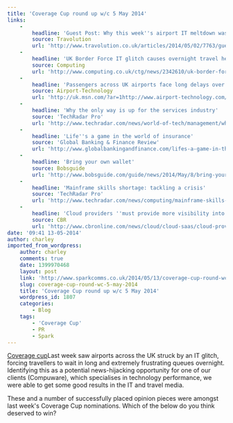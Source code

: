 ```yaml
---
title: 'Coverage Cup round up w/c 5 May 2014'
links:
    -
        headline: 'Guest Post: Why this week''s airport IT meltdown was unacceptable'
        source: Travolution
        url: 'http://www.travolution.co.uk/articles/2014/05/02/7763/guest-post-why-this-weeks-airport-it-meltdown-was-unacceptable.html'
    -
        headline: 'UK Border Force IT glitch causes overnight travel hell'
        source: Computing
        url: 'http://www.computing.co.uk/ctg/news/2342610/uk-border-force-it-glitch-causes-overnight-travel-hell'
    -
        headline: 'Passengers across UK airports face long delays over IT glitch'
        source: Airport-Technology
        url: 'http://uk.msn.com/?ar=1http://www.airport-technology.com/news/newspassengers-across-uk-airports-face-long-delays-over-it-glitch-4256338'
    -
        headline: 'Why the only way is up for the services industry'
        source: 'TechRadar Pro'
        url: 'http://www.techradar.com/news/world-of-tech/management/why-the-only-way-is-up-for-the-services-industry-1243868/1#articleContent'
    -
        headline: 'Life''s a game in the world of insurance'
        source: 'Global Banking & Finance Review'
        url: 'http://www.globalbankingandfinance.com/lifes-a-game-in-the-world-of-insurance/'
    -
        headline: 'Bring your own wallet'
        source: Bobsguide
        url: 'http://www.bobsguide.com/guide/news/2014/May/8/bring-your-own-wallet.html'
    -
        headline: 'Mainframe skills shortage: tackling a crisis'
        source: 'TechRadar Pro'
        url: 'http://www.techradar.com/news/computing/mainframe-skills-shortage-tackling-a-crisis-1247458'
    -
        headline: 'Cloud providers ''must provide more visibility into application performance'
        source: CBR
        url: 'http://www.cbronline.com/news/cloud/cloud-saas/cloud-providers-must-provide-more-visibility-into-application-performance-4260986'
date: '09:41 13-05-2014'
author: charley
imported_from_wordpress:
    author: charley
    comments: true
    date: 1399970468
    layout: post
    link: 'http://www.sparkcomms.co.uk/2014/05/13/coverage-cup-round-wc-5-may-2014/'
    slug: coverage-cup-round-wc-5-may-2014
    title: 'Coverage Cup round up w/c 5 May 2014'
    wordpress_id: 1807
    categories:
        - Blog
    tags:
        - 'Coverage Cup'
        - PR
        - Spark
---
```


[Coverage cup](Coverage-cup-167x300.jpg)Last week saw airports across the UK struck by an IT glitch, forcing travellers to wait in long and extremely frustrating queues overnight. Identifying this as a potential news-hijacking opportunity for one of our clients (Compuware), which specialises in technology performance, we were able to get some good results in the IT and travel media.

These and a number of successfully placed opinion pieces were amongst last week's Coverage Cup nominations. Which of the below do you think deserved to win?
